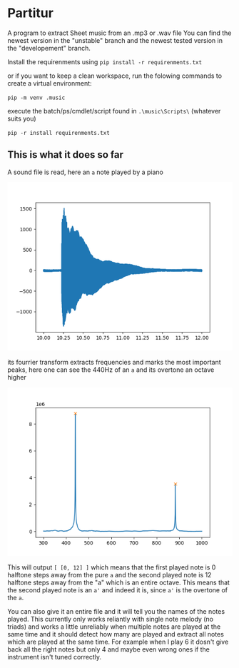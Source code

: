 # Partitur
A program to extract Sheet music from an .mp3 or .wav file
You can find the newest version in the "unstable" branch and the newest tested version in the "developement" branch.

Install the requirenments using 
``pip install -r requirenments.txt``


or if you want to keep a clean workspace, run the folowing commands to create a virtual environment:

``pip -m venv .music``

execute the batch/ps/cmdlet/script found in ``.\music\Scripts\`` (whatever suits you)

``pip -r install requirenments.txt``

## This is what it does so far


A sound file is read, here an `a` note played by a piano

![a raw a note played by a piano](/images/piano_a.png)

its fourrier transform extracts frequencies and marks the most important peaks, here one can see the 440Hz of an `a` and its overtone an octave higher

![transform](/images/transformed.png)

This will output `[ [0, 12] ]` which means that the first played note is 0 halftone steps away from the pure `a` and the second played note is 12 halftone steps away from the "a" which is an entire octave. This means that the second played note is an `a'` and indeed it is, since `a'` is the overtone of the `a`.

You can also give it an entire file and it will tell you the names of the notes played. This currently only works reliantly with single note melody (no triads) and works a little unreliably when multiple notes are played at the same time and it should detect how many are played and extract all notes which are played at the same time. For example when I play 6 it dosn't give back all the right notes but only 4 and maybe even wrong ones if the instrument isn't tuned correctly.
